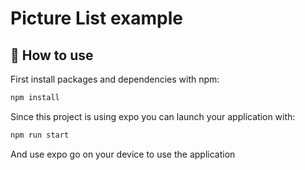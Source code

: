 # Picture List example

## 🚀 How to use

First install packages and dependencies with npm:

```sh
npm install
```

Since this project is using expo you can launch your application with:

```sh
npm run start
```

And use expo go on your device to use the application
